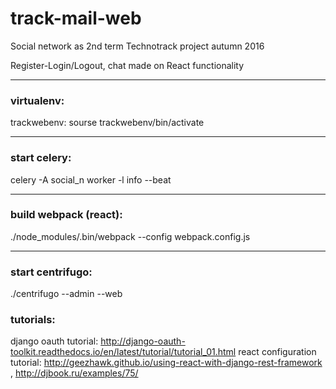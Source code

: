 # track-mail-web
Social network as 2nd term Technotrack project autumn 2016

Register-Login/Logout, chat made on React functionality

------------------
### virtualenv:
trackwebenv: sourse trackwebenv/bin/activate

------------------
### start celery:
celery -A social_n worker -l info --beat

------------------
### build webpack (react):
./node_modules/.bin/webpack --config webpack.config.js

------------------
### start centrifugo:
./centrifugo --admin --web

### tutorials:
django oauth tutorial: 
http://django-oauth-toolkit.readthedocs.io/en/latest/tutorial/tutorial_01.html
react configuration tutorial: 
http://geezhawk.github.io/using-react-with-django-rest-framework , 
http://djbook.ru/examples/75/

